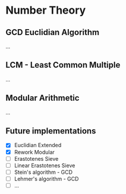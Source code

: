 # Number Theory

## GCD Euclidian Algorithm 

...

## LCM - Least Common Multiple

...

## Modular Arithmetic

...

## Future implementations
* [X] Euclidian Extended
* [X] Rework Modular
* [ ] Erastotenes Sieve
* [ ] Linear Erastotenes Sieve
* [ ] Stein's algorithm - GCD
* [ ] Lehmer's algorithm - GCD
* [ ] ...
